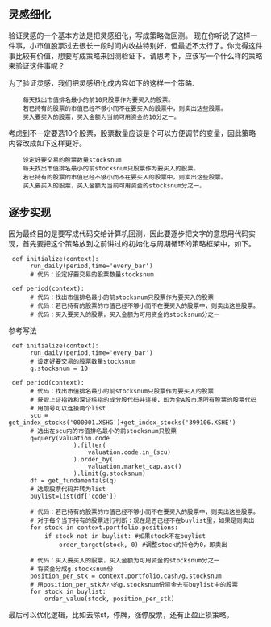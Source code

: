 ## 灵感细化
验证灵感的一个基本方法是把灵感细化，写成策略做回测。
现在你听说了这样一件事，小市值股票过去很长一段时间内收益特别好，但最近不太行了。你觉得这件事比较有价值，想要写成策略来回测验证下。请思考下，应该写一个什么样的策略来验证这件事呢？

为了验证灵感，我们把灵感细化成内容如下的这样一个策略.
```
    每天找出市值排名最小的前10只股票作为要买入的股票。
    若已持有的股票的市值已经不够小而不在要买入的股票中，则卖出这些股票。
    买入要买入的股票，买入金额为当前可用资金的10分之一。
```
考虑到不一定要选10个股票，股票数量应该是个可以方便调节的变量，因此策略内容改成如下这样更好。
```
    设定好要交易的股票数量stocksnum 
    每天找出市值排名最小的前stocksnum只股票作为要买入的股票。
    若已持有的股票的市值已经不够小而不在要买入的股票中，则卖出这些股票。
    买入要买入的股票，买入金额为当前可用资金的stocksnum分之一。
```
## 逐步实现
因为最终目的是要写成代码交给计算机回测，因此要逐步把文字的意思用代码实现，首先要把这个策略放到之前讲过的初始化与周期循环的策略框架中，如下。
```
 def initialize(context):
      run_daily(period,time='every_bar')
      # 代码：设定好要交易的股票数量stocksnum

 def period(context):
      # 代码：找出市值排名最小的前stocksnum只股票作为要买入的股票
      # 代码：若已持有的股票的市值已经不够小而不在要买入的股票中，则卖出这些股票。
      # 代码：买入要买入的股票，买入金额为可用资金的stocksnum分之一
```
参考写法
```
 def initialize(context):
      run_daily(period,time='every_bar')
      # 设定好要交易的股票数量stocksnum
      g.stocksnum = 10
      
 def period(context):
      # 代码：找出市值排名最小的前stocksnum只股票作为要买入的股票
      # 获取上证指数和深证综指的成分股代码并连接，即为全A股市场所有股票的股票代码
      # 用加号可以连接两个list
      scu = get_index_stocks('000001.XSHG')+get_index_stocks('399106.XSHE')
      # 选出在scu内的市值排名最小的前stocksnum只股票
      q=query(valuation.code
                  ).filter(
                      valuation.code.in_(scu)
                  ).order_by(
                      valuation.market_cap.asc()
                  ).limit(g.stocksnum)
      df = get_fundamentals(q)
      # 选取股票代码并转为list
      buylist=list(df['code'])

      # 代码：若已持有的股票的市值已经不够小而不在要买入的股票中，则卖出这些股票。
      # 对于每个当下持有的股票进行判断：现在是否已经不在buylist里，如果是则卖出
      for stock in context.portfolio.positions:
          if stock not in buylist: #如果stock不在buylist
              order_target(stock, 0) #调整stock的持仓为0，即卖出

      # 代码：买入要买入的股票，买入金额为可用资金的stocksnum分之一
      # 将资金分成g.stocksnum份
      position_per_stk = context.portfolio.cash/g.stocksnum
      # 用position_per_stk大小的g.stocksnum份资金去买buylist中的股票
      for stock in buylist:
          order_value(stock, position_per_stk)
```
最后可以优化逻辑，比如去除st，停牌，涨停股票，还有止盈止损策略。

